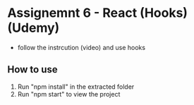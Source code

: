 # Assignemnt 6 - React (Hooks) (Udemy)

- follow the instrcution (video) and use hooks


## How to use

1. Run "npm install" in the extracted folder
2. Run "npm start" to view the project
